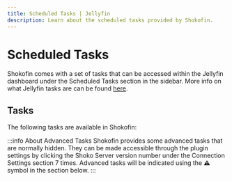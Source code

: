 ```yaml
---
title: Scheduled Tasks | Jellyfin
description: Learn about the scheduled tasks provided by Shokofin.
---
```


<script setup>
const containerColumns = [
  { name: 'Advanced', header: '⚠' },
  { name: 'Task', header: 'Task', width: '20%' },
  { name: 'Description', header: 'Description' },
];

const shokofinScheduledTasksData = [
  {
    Advanced: "⚠",
    Task: "Check Server Version",
    Description: "Retrieve and update the known version of the connected Shoko Server.",
  },
  {
    Advanced: "⚠",
    Task: "Cleanup Virtual File System Roots",
    Description: "Removes any stale or leftover virtual file system roots that could have been left behind due to an outdated install or unfinished library removal.",
  },
  {
    Advanced: "⚠",
    Task: "Clear Plugin Cache",
    Description: "Forcefully clears the plugin cache. Only should be ran for debugging or troubleshooting purposes. \n**Do not run while a library scan is in progress!**",
  },
  {
    Advanced: "",
    Task: "Export User Data",
    Description: "Export the user data stored in Jellyfin to Shoko Server. Will not import user data from Shoko Server.",
  },
  {
    Advanced: "",
    Task: "Import User Data",
    Description: "Import the user data stored in Shoko Server to Jellyfin. Will not export user data from Jellyfin.",
  },
  {
    Advanced: "⚠",
    Task: "Merge Episodes",
    Description: "Merge all episode entries with the same Shoko Episode ID into a single entry.\n**Do not run while a library scan is in progress!**",
  },
  {
    Advanced: "⚠",
    Task: "Merge Movies",
    Description: "Merge all movie entries with the same Shoko Episode ID into a single entry.\n**Do not run while a library scan is in progress!**",
  },
  {
    Advanced: "",
    Task: "Migrate Episode User Watch Data",
    Description: "Migrate user watch data for episodes stored in Jellyfin to the newest ID namespace.",
  },
  {
    Advanced: "⚠",
    Task: "Reconstruct Collections",
    Description: "Reconstruct all native Jellyfin collections managed by Shokofin outside of a library scan.\n**Do not run while a library scan is in progress!**",
  },
  {
    Advanced: "⚠",
    Task: "Split Episodes",
    Description: "Split all episode entries with the same Shoko Episode ID into separate entries.\n**Do not run while a library scan is in progress!**",
  },
  {
    Advanced: "⚠",
    Task: "Split Movies",
    Description: "Split all movie entries with the same Shoko Episode ID into separate entries.\n**Do not run while a library scan is in progress!**",
  },
  {
    Advanced: "",
    Task: "Sync User Data",
    Description: "Synchronize the user data stored in Jellyfin with Shoko Server. Imports and exports data as needed.",
  },
];
</script>

# Scheduled Tasks

Shokofin comes with a set of tasks that can be accessed within the Jellyfin dashboard under the Scheduled Tasks section
in the sidebar. More info on what Jellyfin tasks are can be found
[here](https://jellyfin.org/docs/general/server/tasks/).

## Tasks

The following tasks are available in Shokofin:

:::info About Advanced Tasks
Shokofin provides some advanced tasks that are normally hidden. They can be made accessible through the plugin
settings by clicking the Shoko Server version number under the Connection Settings section 7 times. Advanced tasks
will be indicated using the **⚠** symbol in the section below.
:::

<EasyTable :columns="containerColumns" :data="shokofinScheduledTasksData" />
